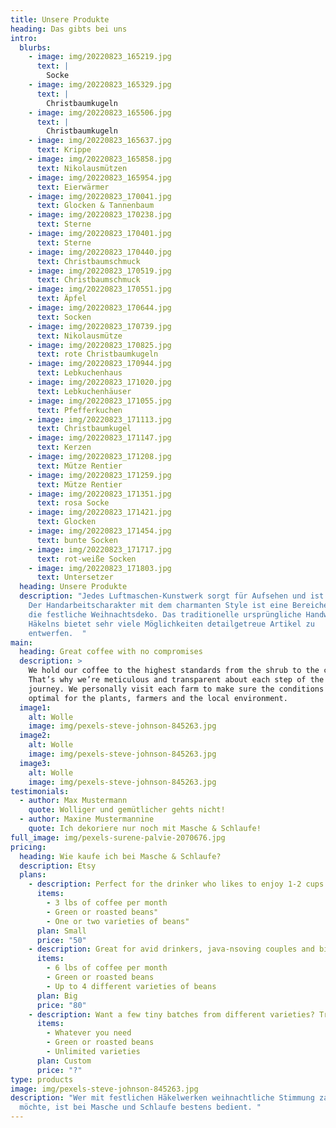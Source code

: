 ```yaml
---
title: Unsere Produkte
heading: Das gibts bei uns
intro:
  blurbs:
    - image: img/20220823_165219.jpg
      text: |
        Socke
    - image: img/20220823_165329.jpg
      text: |
        Christbaumkugeln
    - image: img/20220823_165506.jpg
      text: |
        Christbaumkugeln
    - image: img/20220823_165637.jpg
      text: Krippe
    - image: img/20220823_165858.jpg
      text: Nikolausmützen
    - image: img/20220823_165954.jpg
      text: Eierwärmer
    - image: img/20220823_170041.jpg
      text: Glocken & Tannenbaum
    - image: img/20220823_170238.jpg
      text: Sterne
    - image: img/20220823_170401.jpg
      text: Sterne
    - image: img/20220823_170440.jpg
      text: Christbaumschmuck
    - image: img/20220823_170519.jpg
      text: Christbaumschmuck
    - image: img/20220823_170551.jpg
      text: Äpfel
    - image: img/20220823_170644.jpg
      text: Socken
    - image: img/20220823_170739.jpg
      text: Nikolausmütze
    - image: img/20220823_170825.jpg
      text: rote Christbaumkugeln
    - image: img/20220823_170944.jpg
      text: Lebkuchenhaus
    - image: img/20220823_171020.jpg
      text: Lebkuchenhäuser
    - image: img/20220823_171055.jpg
      text: Pfefferkuchen
    - image: img/20220823_171113.jpg
      text: Christbaumkugel
    - image: img/20220823_171147.jpg
      text: Kerzen
    - image: img/20220823_171208.jpg
      text: Mütze Rentier
    - image: img/20220823_171259.jpg
      text: Mütze Rentier
    - image: img/20220823_171351.jpg
      text: rosa Socke
    - image: img/20220823_171421.jpg
      text: Glocken
    - image: img/20220823_171454.jpg
      text: bunte Socken
    - image: img/20220823_171717.jpg
      text: rot-weiße Socken
    - image: img/20220823_171803.jpg
      text: Untersetzer
  heading: Unsere Produkte
  description: "Jedes Luftmaschen-Kunstwerk sorgt für Aufsehen und ist ein Unikat.
    Der Handarbeitscharakter mit dem charmanten Style ist eine Bereicherung für
    die festliche Weihnachtsdeko. Das traditionelle ursprüngliche Handwerk des
    Häkelns bietet sehr viele Möglichkeiten detailgetreue Artikel zu
    entwerfen.  "
main:
  heading: Great coffee with no compromises
  description: >
    We hold our coffee to the highest standards from the shrub to the cup.
    That’s why we’re meticulous and transparent about each step of the coffee’s
    journey. We personally visit each farm to make sure the conditions are
    optimal for the plants, farmers and the local environment.
  image1:
    alt: Wolle
    image: img/pexels-steve-johnson-845263.jpg
  image2:
    alt: Wolle
    image: img/pexels-steve-johnson-845263.jpg
  image3:
    alt: Wolle
    image: img/pexels-steve-johnson-845263.jpg
testimonials:
  - author: Max Mustermann
    quote: Wolliger und gemütlicher gehts nicht!
  - author: Maxine Mustermannine
    quote: Ich dekoriere nur noch mit Masche & Schlaufe!
full_image: img/pexels-surene-palvie-2070676.jpg
pricing:
  heading: Wie kaufe ich bei Masche & Schlaufe?
  description: Etsy
  plans:
    - description: Perfect for the drinker who likes to enjoy 1-2 cups per day.
      items:
        - 3 lbs of coffee per month
        - Green or roasted beans"
        - One or two varieties of beans"
      plan: Small
      price: "50"
    - description: Great for avid drinkers, java-nsoving couples and bigger crowds
      items:
        - 6 lbs of coffee per month
        - Green or roasted beans
        - Up to 4 different varieties of beans
      plan: Big
      price: "80"
    - description: Want a few tiny batches from different varieties? Try our custom plan
      items:
        - Whatever you need
        - Green or roasted beans
        - Unlimited varieties
      plan: Custom
      price: "?"
type: products
image: img/pexels-steve-johnson-845263.jpg
description: "Wer mit festlichen Häkelwerken weihnachtliche Stimmung zaubern
  möchte, ist bei Masche und Schlaufe bestens bedient. "
---
```

